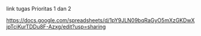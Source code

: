 link tugas Prioritas 1 dan 2

https://docs.google.com/spreadsheets/d/1pY9JLN09bqRaGyO5mXzGKDwXjpTciKurTDDu8F-Azxg/edit?usp=sharing
